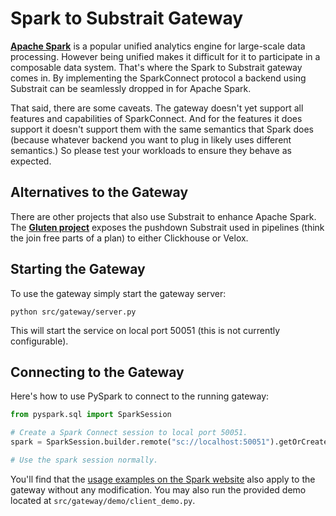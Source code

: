 # Spark to Substrait Gateway

**[Apache Spark](https://github.com/apache/spark)** is a popular unified analytics engine for
large-scale data processing. However being unified makes it difficult for it to participate in a
composable data system. That's where the Spark to Substrait gateway comes in. By implementing the
SparkConnect protocol a backend using Substrait can be seamlessly dropped in for Apache Spark.

That said, there are some caveats. The gateway doesn't yet support all features and capabilities of
SparkConnect. And for the features it does support it doesn't support them with the same semantics
that Spark does (because whatever backend you want to plug in likely uses different semantics.)   So
please test your workloads to ensure they behave as expected.

## Alternatives to the Gateway

There are other projects that also use Substrait to enhance Apache Spark.
The **[Gluten project](https://github.com/oap-project/gluten)** exposes
the pushdown Substrait used in pipelines (think the join free parts of a plan) to either Clickhouse
or Velox.

## Starting the Gateway

To use the gateway simply start the gateway server:

```commandline
python src/gateway/server.py
```

This will start the service on local port 50051 (this is not currently configurable).

## Connecting to the Gateway

Here's how to use PySpark to connect to the running gateway:

```python
from pyspark.sql import SparkSession

# Create a Spark Connect session to local port 50051.
spark = SparkSession.builder.remote("sc://localhost:50051").getOrCreate()

# Use the spark session normally.
```

You'll find that the [usage examples on the Spark website](https://spark.apache.org/docs/latest/spark-connect-overview.html#use-spark-connect-in-standalone-applications) also apply to the gateway without any modification.  You may also run the provided demo located at ```src/gateway/demo/client_demo.py```.
